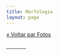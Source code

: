 ```yaml
---
title: Morfologia
layout: page
---
```


<a href="/fotos">« Voltar par Fotos </a>

<a class="content-fotos-item content-fotos-item--photos" href="{{site.baseurl}}/img/fotos/morfologia/315392_250832144950775_1640201_n.jpg" data-lightbox="horses" data-title="">
  <img class="photos-thumb" src="{{site.baseurl}}/img/fotos/morfologia/315392_250832144950775_1640201_n.jpg" alt="">
</a>

<a class="content-fotos-item content-fotos-item--photos" href="{{site.baseurl}}/img/fotos/morfologia/315833_252463568120966_6030222_n.jpg" data-lightbox="horses" data-title="">
  <img class="photos-thumb" src="{{site.baseurl}}/img/fotos/morfologia/315833_252463568120966_6030222_n.jpg" alt="">
</a>

<a class="content-fotos-item content-fotos-item--photos" href="{{site.baseurl}}/img/fotos/morfologia/565031_482481978452456_1248435973_n.jpg" data-lightbox="horses" data-title="">
  <img class="photos-thumb" src="{{site.baseurl}}/img/fotos/morfologia/565031_482481978452456_1248435973_n.jpg" alt="">
</a>

<a class="content-fotos-item content-fotos-item--photos" href="{{site.baseurl}}/img/fotos/morfologia/578359_480736268627027_549534727_n.jpg" data-lightbox="horses" data-title="">
  <img class="photos-thumb" src="{{site.baseurl}}/img/fotos/morfologia/578359_480736268627027_549534727_n.jpg" alt="">
</a>

<a class="content-fotos-item content-fotos-item--photos" href="{{site.baseurl}}/img/fotos/morfologia/Atlantico_do_AEJ.jpg" data-lightbox="horses" data-title="">
  <img class="photos-thumb" src="{{site.baseurl}}/img/fotos/morfologia/Atlantico_do_AEJ.jpg" alt="">
</a>

<a class="content-fotos-item content-fotos-item--photos" href="{{site.baseurl}}/img/fotos/morfologia/Cabocla_do_Ordec.jpg" data-lightbox="horses" data-title="">
  <img class="photos-thumb" src="{{site.baseurl}}/img/fotos/morfologia/Cabocla_do_Ordec.jpg" alt="">
</a>

<a class="content-fotos-item content-fotos-item--photos" href="{{site.baseurl}}/img/fotos/morfologia/Docura_VJC.jpg" data-lightbox="horses" data-title="">
  <img class="photos-thumb" src="{{site.baseurl}}/img/fotos/morfologia/Docura_VJC.jpg" alt="">
</a>

<a class="content-fotos-item content-fotos-item--photos" href="{{site.baseurl}}/img/fotos/morfologia/ebano_do_Ordec.jpg" data-lightbox="horses" data-title="">
  <img class="photos-thumb" src="{{site.baseurl}}/img/fotos/morfologia/ebano_do_Ordec.jpg" alt="">
</a>

<a class="content-fotos-item content-fotos-item--photos" href="{{site.baseurl}}/img/fotos/morfologia/Expointer_2012.jpg" data-lightbox="horses" data-title="">
  <img class="photos-thumb" src="{{site.baseurl}}/img/fotos/morfologia/Expointer_2012.jpg" alt="">
</a>

<a class="content-fotos-item content-fotos-item--photos" href="{{site.baseurl}}/img/fotos/morfologia/Expointer_2013.jpg" data-lightbox="horses" data-title="">
  <img class="photos-thumb" src="{{site.baseurl}}/img/fotos/morfologia/Expointer_2013.jpg" alt="">
</a>

<a class="content-fotos-item content-fotos-item--photos" href="{{site.baseurl}}/img/fotos/morfologia/Fado_do_Ordec.jpg" data-lightbox="horses" data-title="">
  <img class="photos-thumb" src="{{site.baseurl}}/img/fotos/morfologia/Fado_do_Ordec.jpg" alt="">
</a>

<a class="content-fotos-item content-fotos-item--photos" href="{{site.baseurl}}/img/fotos/morfologia/Fantastica_do_Ordec.jpg" data-lightbox="horses" data-title="">
  <img class="photos-thumb" src="{{site.baseurl}}/img/fotos/morfologia/Fantastica_do_Ordec.jpg" alt="">
</a>

<a class="content-fotos-item content-fotos-item--photos" href="{{site.baseurl}}/img/fotos/morfologia/Hugo_Farias_montando_Hercules_do_Analio -2009.jpg" data-lightbox="horses" data-title="">
  <img class="photos-thumb" src="{{site.baseurl}}/img/fotos/morfologia/Hugo_Farias_montando_Hercules_do_Analio -2009.jpg" alt="">
</a>

<a class="content-fotos-item content-fotos-item--photos" href="{{site.baseurl}}/img/fotos/morfologia/nacional_2012.jpg" data-lightbox="horses" data-title="">
  <img class="photos-thumb" src="{{site.baseurl}}/img/fotos/morfologia/nacional_2012.jpg" alt="">
</a>
